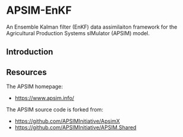 # APSIM-EnKF
An Ensemble Kalman filter (EnKF) data assimilaiton framework for the Agricultural Production Systems sIMulator (APSIM) model.

## Introduction

## Resources
The APSIM homepage:
- https://www.apsim.info/


The APSIM source code is forked from: 
- https://github.com/APSIMInitiative/ApsimX
- https://github.com/APSIMInitiative/APSIM.Shared

